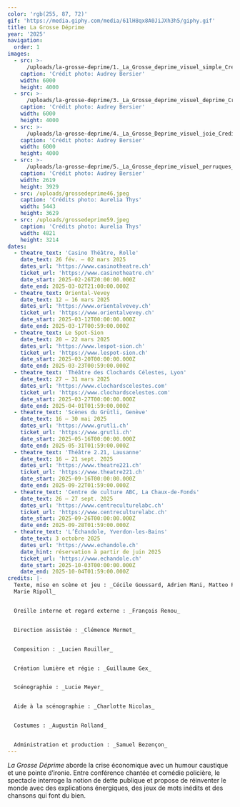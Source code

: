 ```yaml
---
color: 'rgb(255, 87, 72)'
gif: 'https://media.giphy.com/media/61lH8qx8A0JiJXh3h5/giphy.gif'
title: La Grosse Déprime
year: '2025'
navigation:
  order: 1
images:
  - src: >-
      /uploads/la-grosse-deprime/1._La_Grosse_deprime_visuel_simple_Credit_Audrey_Bersier.jpg
    caption: 'Crédit photo: Audrey Bersier'
    width: 6000
    height: 4000
  - src: >-
      /uploads/la-grosse-deprime/3._La_Grosse_deprime_visuel_deprime_Credit_Audrey_Bersier.jpg
    caption: 'Crédit photo: Audrey Bersier'
    width: 6000
    height: 4000
  - src: >-
      /uploads/la-grosse-deprime/4._La_Grosse_Deprime_visuel_joie_Credit_Audrey_Bersier.jpg
    caption: 'Crédit photo: Audrey Bersier'
    width: 6000
    height: 4000
  - src: >-
      /uploads/la-grosse-deprime/5._La_Grosse_deprime_visuel_perruques_Credit_Audrey_Bersier.jpg
    caption: 'Crédit photo: Audrey Bersier'
    width: 2619
    height: 3929
  - src: /uploads/grossedeprime46.jpeg
    caption: 'Crédits photo: Aurelia Thys'
    width: 5443
    height: 3629
  - src: /uploads/grossedeprime59.jpeg
    caption: 'Crédits photo: Aurelia Thys'
    width: 4821
    height: 3214
dates:
  - theatre_text: 'Casino Théâtre, Rolle'
    date_text: 26 fév. – 02 mars 2025
    dates_url: 'https://www.casinotheatre.ch'
    ticket_url: 'https://www.casinotheatre.ch'
    date_start: 2025-02-26T20:00:00.000Z
    date_end: 2025-03-02T21:00:00.000Z
  - theatre_text: Oriental-Vevey
    date_text: 12 – 16 mars 2025
    dates_url: 'https://www.orientalvevey.ch'
    ticket_url: 'https://www.orientalvevey.ch'
    date_start: 2025-03-12T00:00:00.000Z
    date_end: 2025-03-17T00:59:00.000Z
  - theatre_text: Le Spot-Sion
    date_text: 20 – 22 mars 2025
    dates_url: 'https://www.lespot-sion.ch'
    ticket_url: 'https://www.lespot-sion.ch'
    date_start: 2025-03-20T00:00:00.000Z
    date_end: 2025-03-23T00:59:00.000Z
  - theatre_text: 'Théâtre des Clochards Célestes, Lyon'
    date_text: 27 – 31 mars 2025
    dates_url: 'https://www.clochardscelestes.com'
    ticket_url: 'https://www.clochardscelestes.com'
    date_start: 2025-03-27T00:00:00.000Z
    date_end: 2025-04-01T01:59:00.000Z
  - theatre_text: 'Scènes du Grütli, Genève'
    date_text: 16 – 30 mai 2025
    dates_url: 'https://www.grutli.ch'
    ticket_url: 'https://www.grutli.ch'
    date_start: 2025-05-16T00:00:00.000Z
    date_end: 2025-05-31T01:59:00.000Z
  - theatre_text: 'Théâtre 2.21, Lausanne'
    date_text: 16 – 21 sept. 2025
    dates_url: 'https://www.theatre221.ch'
    ticket_url: 'https://www.theatre221.ch'
    date_start: 2025-09-16T00:00:00.000Z
    date_end: 2025-09-22T01:59:00.000Z
  - theatre_text: 'Centre de culture ABC, La Chaux-de-Fonds'
    date_text: 26 – 27 sept. 2025
    dates_url: 'https://www.centreculturelabc.ch'
    ticket_url: 'https://www.centreculturelabc.ch'
    date_start: 2025-09-26T00:00:00.000Z
    date_end: 2025-09-28T01:59:00.000Z
  - theatre_text: 'L’Échandole, Yverdon-les-Bains'
    date_text: 3 octobre 2025
    dates_url: 'https://www.echandole.ch'
    date_hint: réservation à partir de juin 2025
    ticket_url: 'https://www.echandole.ch'
    date_start: 2025-10-03T00:00:00.000Z
    date_end: 2025-10-04T01:59:00.000Z
credits: |-
  Texte, mise en scène et jeu : _Cécile Goussard, Adrien Mani, Matteo Prandi,
  Marie Ripoll_


  Oreille interne et regard externe : _François Renou_


  Direction assistée : _Clémence Mermet_


  Composition : _Lucien Rouiller_


  Création lumière et régie : _Guillaume Gex_


  Scénographie : _Lucie Meyer_


  Aide à la scénographie : _Charlotte Nicolas_


  Costumes : _Augustin Rolland_


  Administration et production : _Samuel Bezençon_
---
```


_La Grosse Déprime_ aborde la crise économique avec un humour caustique et une
pointe d’ironie. Entre conférence chantée et comédie policière, le spectacle
interroge la notion de dette publique et propose de réinventer le monde avec
des explications énergiques, des jeux de mots inédits et des chansons qui font
du bien.
